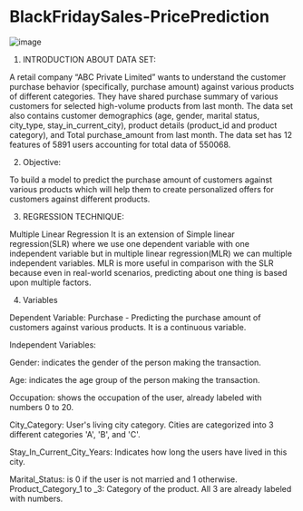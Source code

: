 # BlackFridaySales-PricePrediction

![image](https://user-images.githubusercontent.com/83939313/118355541-23784480-b58e-11eb-958d-5d7b1b6e55c6.png)


1. INTRODUCTION ABOUT DATA SET:

A retail company “ABC Private Limited” wants to understand the customer purchase behavior (specifically, purchase amount) against various products of different categories. They have shared purchase summary of various customers for selected high-volume products from last month.
The data set also contains customer demographics (age, gender, marital status, city_type, stay_in_current_city), product details (product_id and product category), and Total purchase_amount from last month.
The data set has 12 features of 5891 users accounting for total data of 550068. 

2. Objective:

To build a model to predict the purchase amount of customers against various products which will help them to create personalized offers for customers against different products.

3. REGRESSION TECHNIQUE:

Multiple Linear Regression
It is an extension of Simple linear regression(SLR) where we use one dependent variable with one independent variable but in multiple linear regression(MLR) we can multiple independent variables. 
MLR is more useful in comparison with the SLR because even in real-world scenarios, predicting about one thing is based upon multiple factors.

4. Variables
   
Dependent Variable: Purchase - Predicting the purchase amount of customers against various products. It is a continuous variable. 

Independent Variables:

Gender: indicates the gender of the person making the transaction.

Age: indicates the age group of the person making the transaction.

Occupation: shows the occupation of the user, already labeled with numbers 0 to 20.

City_Category: User's living city category. Cities are categorized into 3 different categories 'A', 'B', and 'C'.

Stay_In_Current_City_Years: Indicates how long the users have lived in this city.

Marital_Status: is 0 if the user is not married and 1 otherwise.
Product_Category_1 to _3: Category of the product. All 3 are already labeled with numbers.
